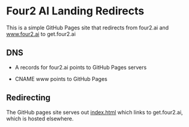 # Four2 AI Landing Redirects

This is a simple GitHub Pages site that redirects from four2.ai and www.four2.ai to get.four2.ai

## DNS

* A records for four2.ai points to GitHub Pages servers

* CNAME www points to GitHub Pages

## Redirecting

The GitHub pages site serves out [index.html](index.html) which links to get.four2.ai, which is hosted elsewhere.

